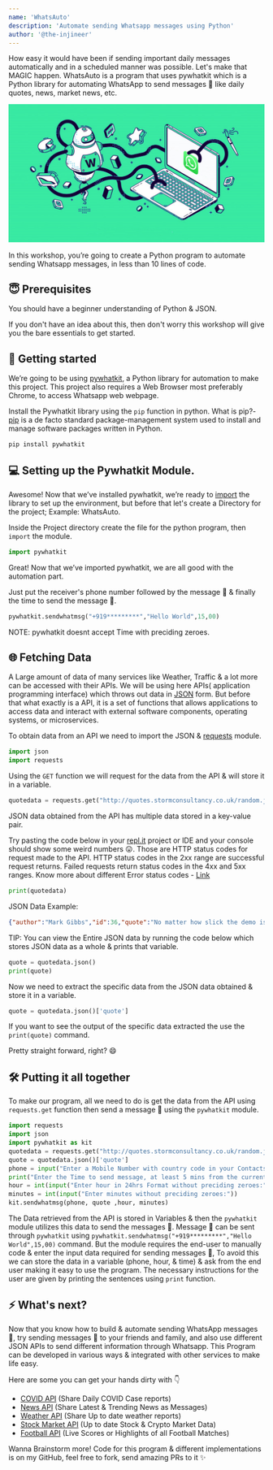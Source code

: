 ```yaml
---
name: 'WhatsAuto'
description: 'Automate sending Whatsapp messages using Python'
author: '@the-injineer'
---
```

How easy it would have been if sending important daily messages automatically and in a scheduled manner was possible. Let's make that MAGIC happen.
WhatsAuto is a program that uses pywhatkit which is a Python library for automating WhatsApp to send messages 💬 like daily quotes, news, market news, etc. 

![](img/banner.png)

In this workshop, you’re going to create a Python program to automate sending Whatsapp messages, in less than 10 lines of code.

## 😇 Prerequisites

You should have a beginner understanding of Python & JSON.

If you don't have an idea about this, then don't worry this workshop will give you the bare essentials to get started.

## 🚀 Getting started

We’re going to be using [pywhatkit](https://pypi.org/project/pywhatkit/), a Python library for automation to make this project. This project also requires a Web Browser most preferably Chrome, to access Whatsapp web webpage.

Install the Pywhatkit library using the `pip` function in python.
What is pip?-[pip](https://docs.python.org/3/installing/index.html) is a de facto standard package-management system used to install and manage software packages written in Python.

```py
pip install pywhatkit
```

## 💻 Setting up the Pywhatkit Module.

Awesome! Now that we’ve installed pywhatkit, we’re ready to [import](https://docs.python.org/3/reference/import.html
) the library to set up the environment, but before that let's create a Directory for the project; Example: WhatsAuto.

Inside the Project directory create the file for the python program, then `import` the module.

```py
import pywhatkit
```

Great! Now that we’ve imported pywhatkit, we are all good with the automation part.

Just put the receiver's phone number followed by the message 💬 & finally the time to send the message 💬.

```py
pywhatkit.sendwhatmsg("+919*********","Hello World",15,00)

```
NOTE: pywhatkit doesnt accept Time with preciding zeroes.

## 🌐 Fetching Data

A Large amount of data of many services like Weather, Traffic & a lot more can be accessed with their APIs. We will be using here APIs( application programming interface) which throws out data in [JSON](https://www.json.org/json-en.html) form. But before that what exactly is a API, it is a set of functions that allows applications to access data and interact with external software components, operating systems, or microservices.

To obtain data from an API we need to import the JSON & [requests](https://requests.readthedocs.io/en/master/api/) module.

```py
import json
import requests

```
Using the `GET` function we will request for the data from the API & will store it in a variable.

```py
quotedata = requests.get("http://quotes.stormconsultancy.co.uk/random.json")

```
JSON data obtained from the API has multiple data stored in a key-value pair.

Try pasting the code below in your [repl.it](https://repl.it) project or IDE and your console should show some weird numbers 😛.
Those are HTTP status codes for request made to the API. HTTP status codes in the 2xx range are successful request returns. Failed requests return status codes in the 4xx and 5xx ranges. Know more about different Error status codes - [Link](https://cloud.google.com/storage/docs/json_api/v1/status-codes#errorformat)

```py
print(quotedata)
```

JSON Data Example:

```json
{"author":"Mark Gibbs","id":36,"quote":"No matter how slick the demo is in rehearsal, when you do it in front of a live audience, the probability of a flawless presentation is inversely proportional to the number of people watching, raised to the power of the amount of money involved.","permalink":"http://quotes.stormconsultancy.co.uk/quotes/36"}
```
TIP: You can view the Entire JSON data by running the code below which stores JSON data as a whole & prints that variable.

```py
quote = quotedata.json()
print(quote)
```

Now we need to extract the specific data from the JSON data obtained & store it in a variable.

```py
quote = quotedata.json()['quote']
```
If you want to see the output of the specific data extracted the use the `print(quote)` command.

Pretty straight forward, right? 😄

## 🛠️ Putting it all together

To make our program, all we need to do is get the data from the API using `requests.get` function then send a message 💬 using the `pywhatkit` module.

```py
import requests
import json
import pywhatkit as kit
quotedata = requests.get("http://quotes.stormconsultancy.co.uk/random.json")
quote = quotedata.json()['quote']
phone = input("Enter a Mobile Number with country code in your Contacts to send a quote:")
print("Enter the Time to send message, at least 5 mins from the current time")
hour = int(input("Enter hour in 24hrs Format without preciding zeroes:"))
minutes = int(input("Enter minutes without preciding zeroes:"))
kit.sendwhatmsg(phone, quote ,hour, minutes)
```

The Data retrieved from the API is stored in Variables & then the `pywhatkit` module utilizes this data to send the messages 💬. 
Message 💬 can be sent through `pywhatkit` using `pywhatkit.sendwhatmsg("+919*********","Hello World",15,00)` command. But the module requires the end-user to manually code & enter the input data required for sending messages 💬, To avoid this we can store the data in a variable (phone, hour, & time) & ask from the end user making it easy to use the program. The necessary instructions for the user are given by printing the sentences using `print` function.
 
## ⚡ What's next?

Now that you know how to build & automate sending WhatsApp messages 💬, try sending messages 💬 to your friends and family, and also use different JSON APIs to send different information through Whatsapp. This Program can be developed in various ways & integrated with other services to make life easy. 

Here are some you can get your hands dirty with 👇

- [COVID API](https://covid19api.com/) (Share Daily COVID Case reports)
- [News API](https://newsapi.org/) (Share Latest & Trending News as Messages)
- [Weather API](https://openweathermap.org/api) (Share Up to date weather reports)
- [Stock Market API](https://finnhub.io/) (Up to date Stock & Crypto Market Data)
- [Football API](https://www.api-football.com/) (Live Scores or Highlights of all Football Matches)

Wanna Brainstorm more! Code for this program & different implementations is on my GitHub, feel free to fork, send amazing PRs to it ✨

